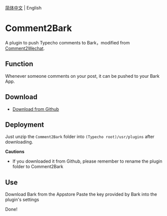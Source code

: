 [简体中文](https://github.com/JDYuuki/Comment2Bark) | English
# Comment2Bark
A plugin to push Typecho comments to Bark，modified from [Comment2Wechat](https://github.com/Tsuk1ko/Comment2Wechat).

## Function
Whenever someone comments on your post, it can be pushed to your Bark App.   


## Download
- [Download from Github](https://github.com/JDYuuki/Commont2Bark/archive/refs/heads/main.zip "从 Github 下载")

## Deployment
Just unzip the `Comment2Bark` folder into `(Typecho root)/usr/plugins` after downloading. 

**Cautions**
- If you downloaded it from Github, please remember to rename the plugin folder to Comment2Bark

## Use
Download Bark from the Appstore
Paste the key provided by Bark into the plugin's settings
 
Done!

